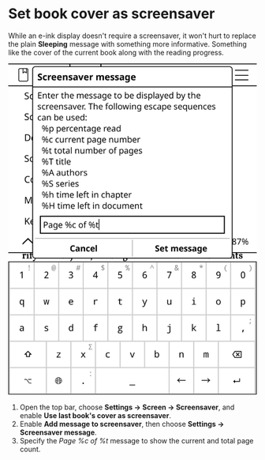 # Set book cover as screensaver

While an e-ink display doesn't require a screensaver, it won't hurt to replace the plain **Sleeping** message with something more informative. Something like the cover of the current book along with the reading progress.

![](img/screensaver-message.png)

1. Open the top bar, choose **Settings → Screen → Screensaver**, and enable **Use last book's cover as screensaver**.
2. Enable **Add message to screensaver**, then choose **Settings → Screensaver message**.
3. Specify the _Page %c of %t_ message to show the current and total page count.
